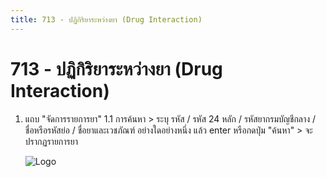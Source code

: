 ```yaml
---
title: 713 - ปฏิกิริยาระหว่างยา (Drug Interaction)
---
```


# 713 - ปฏิกิริยาระหว่างยา (Drug Interaction)


1. แถบ "จัดการรายการยา"
   1.1 การค้นหา > ระบุ รหัส / รหัส 24 หลัก / รหัสยากรมบัญชีกลาง / ชื่อหรือรหัสย่อ / ชื่อยาและเวชภัณฑ์ อย่างใดอย่างหนึ่ง แล้ว enter หรือกดปุ่ม "ค้นหา" > จะปรากฏรายการยา

    ![Logo](./img/image405-1.png)
